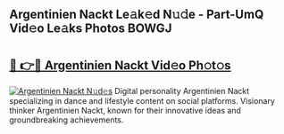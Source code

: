 ## Argentinien Nackt Le𝚊k𝚎d N𝚞𝚍e - Part-UmQ Vid𝚎o Le𝚊ks Photos BOWGJ

# <h2><a href="http://fb7xpj7.evod.top/?m=Argentinien+Nackt">🔗 👉🔴 Argentinien Nackt Vid𝚎o Ph𝚘t𝚘s</a></h2>

[![Argentinien Nackt N𝚞d𝚎s](https://i.imgur.com/8V9OHl7.gif)](http://fb7xpj7.evod.top/?m=Argentinien+Nackt)
Digital personality Argentinien Nackt specializing in dance and lifestyle content on social platforms. Visionary thinker Argentinien Nackt, known for their innovative ideas and groundbreaking achievements. 
